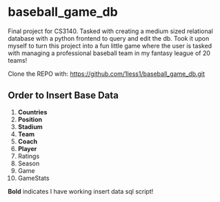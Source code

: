 # baseball_game_db
Final project for CS3140. Tasked with creating a medium sized relational database with a python frontend to query and edit the db. Took it upon myself to turn this project into a fun little game where the user is tasked with managing a professional baseball team in my fantasy league of 20 teams!

Clone the REPO with: https://github.com/1less1/baseball_game_db.git

## Order to Insert Base Data
1. **Countries**
2. **Position**
3. **Stadium**
4. **Team**
5. **Coach**
6. **Player**
7. Ratings
8. Season
9. Game
10. GameStats


**Bold** indicates I have working insert data sql script!
